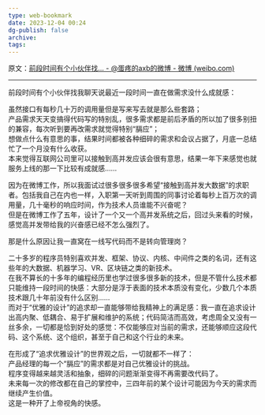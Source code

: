 ```yaml
---
type: web-bookmark
date: 2023-12-04 00:24
dg-publish: false
archive: 
tags:
---
```

原文：[前段时间有个小伙伴找... - @蛋疼的axb的微博 - 微博 (weibo.com)](https://weibo.com/1809500942/GFRzzbYnT?pagetype=fav)

---

前段时间有个小伙伴找我聊天说最近一段时间一直在做需求没什么成就感：  
  
虽然接口有每秒几十万的调用量但是写来写去就是那么些套路；  
产品需求天天变搞得代码写的特别乱，很多需求都是前后矛盾的所以加了很多别扭的兼容，每次听到要再改需求就觉得特别“膈应”；  
想做点什么有意思的事，结果时间都被各种细碎的需求和会议占据了，月底一总结忙了一个月没有什么收获。  
本来觉得互联网公司里可以接触到高并发应该会很有意思，结果一年下来感觉也就服务上线的那一下比较有成就感……  
  
因为在微博工作，所以我面试过很多很多很多希望“接触到高并发大数据”的求职者。包括我自己在内也一样，入职第一天听到周围的同事讨论着每秒上百万次的调用量，几十毫秒的响应时间，作为技术人员谁能不兴奋呢？  
但是在微博工作了五年，设计了一个又一个高并发系统之后，回过头来看的时候，感觉高并发带给我的兴奋感已经不怎么强烈了。  
  
那是什么原因让我一直窝在一线写代码而不是转向管理岗？  
  
二十多岁的程序员特别喜欢并发、框架、协议、内核、中间件之类的名词，还有这些年的大数据、机器学习、VR、区块链之类的新技术。  
在我不算长的十多年的编程经历里也学过很多很多新的技术，但是不管什么技术都只能维持一段时间的快感：大部分是浮于表面的技术本质没有变化，少数几个本质技术跟几十年前没有什么区别……  
而对于“优雅的设计”的追求却一直能够带给我精神上的满足感：我一直在追求设计出高内聚、低耦合、易于扩展和维护的系统；代码简洁而高效，考虑周全又没有一丝多余，一切都是恰到好处的感觉：不仅能够应对当前的需求，还能够顺应这段代码、这个系统、这个组织，甚至于自己和这个行业的未来。  
  
在形成了“追求优雅设计”的世界观之后，一切就都不一样了：  
产品经理的每一个“膈应”的需求都是对自己优雅设计的挑战。  
程序变得越来越灵活和抽象，细碎的问题渐渐变得不再需要改代码了。  
未来每一次的修改都在自己的掌控中，三四年前的某个设计可能因为今天的需求而继续产生价值。  
这是一种开了上帝视角的快感。
